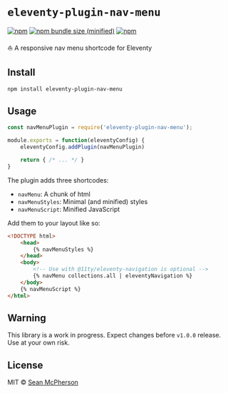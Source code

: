 # `eleventy-plugin-nav-menu`

[![npm](https://img.shields.io/npm/v/eleventy-plugin-nav-menu.svg)](https://npmjs.com/package/eleventy-plugin-nav-menu) [![npm bundle size (minified)](https://img.shields.io/bundlephobia/min/eleventy-plugin-nav-menu.svg)](https://npmjs.com/package/eleventy-plugin-nav-menu) [![npm](https://img.shields.io/npm/dt/eleventy-plugin-nav-menu.svg)](https://npmjs.com/package/eleventy-plugin-nav-menu)

⛵️ A responsive nav menu shortcode for Eleventy

## Install

```sh
npm install eleventy-plugin-nav-menu
```

## Usage

```js
const navMenuPlugin = require('eleventy-plugin-nav-menu');

module.exports = function(eleventyConfig) {
    eleventyConfig.addPlugin(navMenuPlugin)

    return { /* ... */ }
}
```

The plugin adds three shortcodes: 

- `navMenu`: A chunk of html
- `navMenuStyles`: Minimal (and minified) styles
- `navMenuScript`: Minified JavaScript

Add them to your layout like so:

```html
<!DOCTYPE html>
    <head>
        {% navMenuStyles %}
    </head>
    <body>
        <!-- Use with @11ty/eleventy-navigation is optional -->
        {% navMenu collections.all | eleventyNavigation %}
    </body>
    {% navMenuScript %}
</html>
```

## Warning

This library is a work in progress. Expect changes before `v1.0.0` release. Use at your own risk.

## License

MIT © [Sean McPherson](https://seanmcp.com)